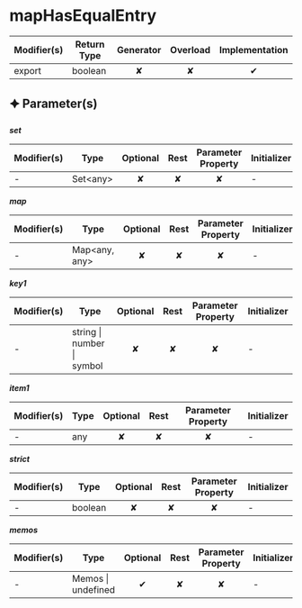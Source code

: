 # mapHasEqualEntry

| Modifier(s)                            | Return Type                    | Generator                        | Overload                         | Implementation                        |
|----------------------------------------|--------------------------------|:--------------------------------:|:--------------------------------:|:-------------------------------------:|
| export | boolean | ✘ | ✘  | ✔ |

## &#128966; Parameter(s)

_**set**_

| Modifier(s)                              | Type                        | Optional                           | Rest                          | Parameter Property                          | Initializer                       |
|------------------------------------------|-----------------------------|:----------------------------------:|:-----------------------------:|:-------------------------------------------:|-----------------------------------|
| - | Set&lt;any&gt; | ✘  | ✘ | ✘ | - |

_**map**_

| Modifier(s)                              | Type                        | Optional                           | Rest                          | Parameter Property                          | Initializer                       |
|------------------------------------------|-----------------------------|:----------------------------------:|:-----------------------------:|:-------------------------------------------:|-----------------------------------|
| - | Map&lt;any, any&gt; | ✘  | ✘ | ✘ | - |

_**key1**_

| Modifier(s)                              | Type                        | Optional                           | Rest                          | Parameter Property                          | Initializer                       |
|------------------------------------------|-----------------------------|:----------------------------------:|:-----------------------------:|:-------------------------------------------:|-----------------------------------|
| - | string &#124; number &#124; symbol | ✘  | ✘ | ✘ | - |

_**item1**_

| Modifier(s)                              | Type                        | Optional                           | Rest                          | Parameter Property                          | Initializer                       |
|------------------------------------------|-----------------------------|:----------------------------------:|:-----------------------------:|:-------------------------------------------:|-----------------------------------|
| - | any | ✘  | ✘ | ✘ | - |

_**strict**_

| Modifier(s)                              | Type                        | Optional                           | Rest                          | Parameter Property                          | Initializer                       |
|------------------------------------------|-----------------------------|:----------------------------------:|:-----------------------------:|:-------------------------------------------:|-----------------------------------|
| - | boolean | ✘  | ✘ | ✘ | - |

_**memos**_

| Modifier(s)                              | Type                        | Optional                           | Rest                          | Parameter Property                          | Initializer                       |
|------------------------------------------|-----------------------------|:----------------------------------:|:-----------------------------:|:-------------------------------------------:|-----------------------------------|
| - | Memos &#124; undefined | ✔  | ✘ | ✘ | - |